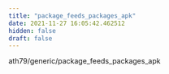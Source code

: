 ```yaml
---
title: "package_feeds_packages_apk"
date: 2021-11-27 16:05:42.462512
hidden: false
draft: false
---
```


ath79/generic/package_feeds_packages_apk

